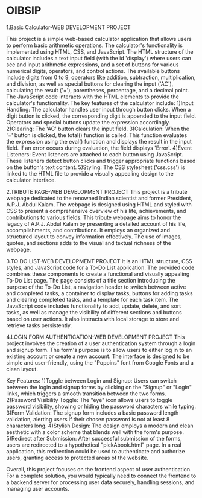 # OIBSIP
1.Basic Calculator-WEB DEVELOPMENT PROJECT

This project is a simple web-based calculator application that allows users to perform basic arithmetic operations. The calculator's functionality is implemented using HTML, CSS, and JavaScript.
The HTML structure of the calculator includes a text input field (with the id 'display') where users can see and input arithmetic expressions, and a set of buttons for various numerical digits, operators, and control actions. The available buttons include digits from 0 to 9, operators like addition, subtraction, multiplication, and division, as well as special buttons for clearing the input ('AC'), calculating the result ('='), parentheses, percentage, and a decimal point.
The JavaScript code interacts with the HTML elements to provide the calculator's functionality. 
The key features of the calculator include:
1)Input Handling: The calculator handles user input through button clicks. When a digit button is clicked, the corresponding digit is appended to the input field. Operators and special buttons update the expression accordingly.
2)Clearing: The 'AC' button clears the input field.
3)Calculation: When the '=' button is clicked, the total() function is called. This function evaluates the expression using the eval() function and displays the result in the input field. If an error occurs during evaluation, the field displays 'Error'.
4)Event Listeners: Event listeners are attached to each button using JavaScript. These listeners detect button clicks and trigger appropriate functions based on the button's text content.
5)Styling: The CSS stylesheet ('css.css') is linked to the HTML file to provide a visually appealing design to the calculator interface.


2.TRIBUTE PAGE-WEB DEVELOPMENT PROJECT
This project is a tribute webpage dedicated to the renowned Indian scientist and former President, A.P.J. Abdul Kalam. The webpage is designed using HTML and styled with CSS to present a comprehensive overview of his life, achievements, and contributions to various fields.
This tribute webpage aims to honor the legacy of A.P.J. Abdul Kalam by presenting a detailed account of his life, accomplishments, and contributions. It employs an organized and structured layout to convey information effectively. The use of images, quotes, and sections adds to the visual and textual richness of the webpage.


3.TO DO LIST-WEB DEVELOPMENT PROJECT
It is an HTML structure, CSS styles, and JavaScript code for a To-Do List application. The provided code combines these components to create a functional and visually appealing To-Do List page. The page consists of a title section introducing the purpose of the To-Do List, a navigation header to switch between active and completed tasks, a container to display tasks, buttons for adding tasks and clearing completed tasks, and a template for each task item.
The JavaScript code includes functionality to add, update, delete, and sort tasks, as well as manage the visibility of different sections and buttons based on user actions. It also interacts with local storage to store and retrieve tasks persistently.


4.LOGIN FORM AUTHENTICATION-WEB DEVELOPMENT PROJECT
This project involves the creation of a user authentication system through a login and signup form. The form's purpose is to allow users to either log in to an existing account or create a new account. The interface is designed to be simple and user-friendly, using the "Poppins" font from Google Fonts and a clean layout.

Key Features:
1)Toggle between Login and Signup: Users can switch between the login and signup forms by clicking on the "Signup" or "Login" links, which triggers a smooth transition between the two forms.
2)Password Visibility Toggle: The "eye" icon allows users to toggle password visibility, showing or hiding the password characters while typing.
3)Form Validation: The signup form includes a basic password length validation, alerting users if their chosen password is not at least 8 characters long.
4)Stylish Design: The design employs a modern and clean aesthetic with a color scheme that blends well with the form's purpose.
5)Redirect after Submission: After successful submission of the forms, users are redirected to a hypothetical "pickAbook.html" page. In a real application, this redirection could be used to authenticate and authorize users, granting access to protected areas of the website.

Overall, this project focuses on the frontend aspect of user authentication. For a complete solution, you would typically need to connect the frontend to a backend server for processing user data securely, handling sessions, and managing user accounts.






